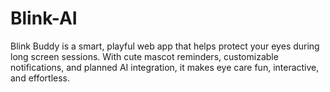 # Blink-AI
Blink Buddy is a smart, playful web app that helps protect your eyes during long screen sessions. With cute mascot reminders, customizable notifications, and planned AI integration, it makes eye care fun, interactive, and effortless.
